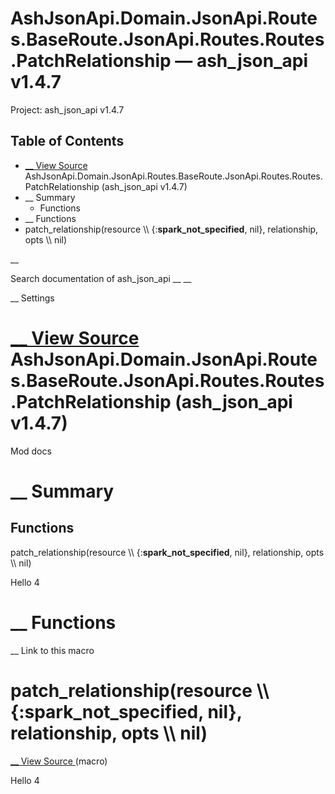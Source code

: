# AshJsonApi.Domain.JsonApi.Routes.BaseRoute.JsonApi.Routes.Routes.PatchRelationship — ash_json_api v1.4.7

Project: ash_json_api v1.4.7

## Table of Contents

- [ __ View Source ](external_link) AshJsonApi.Domain.JsonApi.Routes.BaseRoute.JsonApi.Routes.Routes.PatchRelationship (ash_json_api v1.4.7)
- __ Summary
  - Functions
- __ Functions
- patch_relationship(resource \\\ {:__spark_not_specified__, nil}, relationship, opts \\\ nil)

__

Search documentation of ash_json_api __ __

__ Settings

#  [ __ View Source ](external_link) AshJsonApi.Domain.JsonApi.Routes.BaseRoute.JsonApi.Routes.Routes.PatchRelationship (ash_json_api v1.4.7)

Mod docs

#  __ Summary

##  Functions

patch_relationship(resource \\\ {:__spark_not_specified__, nil}, relationship, opts \\\ nil)

Hello 4

#  __ Functions

__ Link to this macro

# patch_relationship(resource \\\ {:__spark_not_specified__, nil}, relationship, opts \\\ nil)

[ __ View Source ](external_link) (macro)

Hello 4
